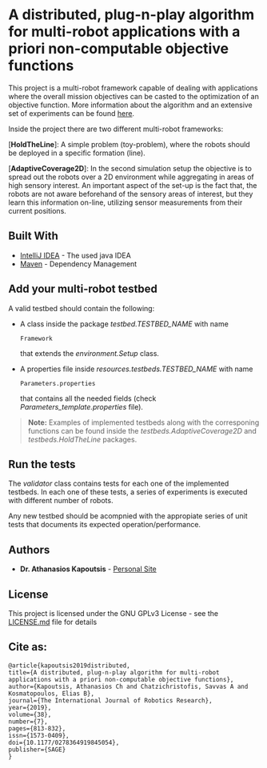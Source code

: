 # A distributed, plug-n-play algorithm for multi-robot applications with a priori non-computable objective functions

This project is a multi-robot framework capable of dealing with applications where the overall mission objectives can be casted to the optimization of an objective function. More information about the algorithm and an extensive set of experiments can be found [here](http://kapoutsis.info/wp-content/uploads/2019/05/j4.pdf). 

 Inside the project there are two different multi-robot frameworks: 
 
[**HoldTheLine**]: A simple problem (toy-problem), where the robots should be deployed in a specific formation (line). 

[**AdaptiveCoverage2D**]: In the second simulation setup the objective is to spread out the robots over a 2D environment while aggregating in areas of high sensory interest. An important aspect of the set-up is the fact that, the robots are not aware beforehand of the sensory areas of interest, but they learn this information on-line, utilizing sensor measurements from their current positions.

## Built With

* [IntelliJ IDEA](https://www.jetbrains.com/idea/) - The used java IDEA 
* [Maven](https://maven.apache.org/) - Dependency Management


## Add your multi-robot testbed

A valid testbed should contain the following:

-  A class inside the package *testbed.TESTBED_NAME* with name 
	```
	Framework
	``` 
	 that extends the *environment.Setup* class.
	 

-  A properties file inside *resources.testbeds.TESTBED_NAME* with name
	```
	Parameters.properties
	```
	that contains all the needed fields (check *Parameters_template.properties* file). 

> **Note:** Examples of implemented testbeds along with the corresponing functions can be found inside the *testbeds.AdaptiveCoverage2D* and  *testbeds.HoldTheLine* packages.

## Run the tests

The *validator* class contains tests for each one of the implemented testbeds. In each one of these tests, a series of experiments is executed with different number of robots. 

Any new testbed should be acompnied with the appropiate series of unit tests that documents its expected operation/performance.


## Authors

* **Dr. Athanasios Kapoutsis**  - [Personal Site](http://kapoutsis.info/)

## License

This project is licensed under the GNU GPLv3 License - see the [LICENSE.md](LICENSE.md) file for details

## Cite as: 

```
@article{kapoutsis2019distributed,
title={A distributed, plug-n-play algorithm for multi-robot applications with a priori non-computable objective functions},
author={Kapoutsis, Athanasios Ch and Chatzichristofis, Savvas A and Kosmatopoulos, Elias B},
journal={The International Journal of Robotics Research},
year={2019},
volume={38},
number={7},
pages={813-832},
issn={1573-0409},
doi={10.1177/0278364919845054},
publisher={SAGE}
}
```
